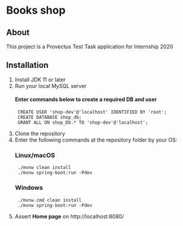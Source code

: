 # Books shop 
## About
This project is a Provectus Test Task application for Internship 2020

## Installation
1. Install JDK 11 or later
2. Run your local MySQL server
    #### Enter commands below to create a required DB and user
        CREATE USER 'shop-dev'@'localhost' IDENTIFIED BY 'root';
        CREATE DATABASE shop_db;
        GRANT ALL ON shop_Db.* TO 'shop-dev'@'localhost';
3. Clone the repository
4. Enter the following commands at the repository folder by your OS:
    ### Linux/macOS
        ./mvnw clean install
        ./mvnw spring-boot:run -Pdev
    ### Windows 
        ./mvnw.cmd clean install
        ./mvnw spring-boot:run -Pdev
4. Assert **Home page** on http://localhost:8080/
